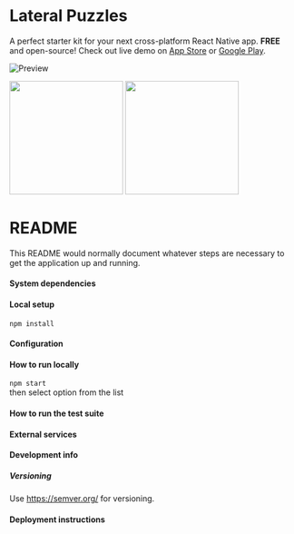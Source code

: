 # Lateral Puzzles

A perfect starter kit for your next cross-platform React Native app. **FREE** and open-source! Check out live demo on [App Store](https://itunes.apple.com/us/app/kitten-tricks/id1246143230) or [Google Play](https://play.google.com/store/apps/details?id=com.akveo.kittenTricks).

![Preview](https://i.imgur.com/2UCUYoBl.png)

<a href="#" alt="App Store"><img src="http://i.imgur.com/7IxtMV0.png" width="200"/></a> <a href="#" alt="Google play"><img src="http://i.imgur.com/pxFfB0S.png" width="200"/></a>


# README

This README would normally document whatever steps are necessary to get the
application up and running.

#### System dependencies

#### Local setup
`npm install`

#### Configuration

#### How to run locally
`npm start`  
then select option from the list
#### How to run the test suite

#### External services

#### Development info
##### Versioning
Use https://semver.org/ for versioning.

#### Deployment instructions
